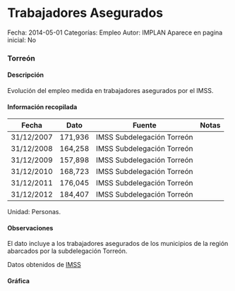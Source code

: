 Trabajadores Asegurados
=====

Fecha: 2014-05-01
Categorías: Empleo
Autor: IMPLAN
Aparece en pagina inicial: No

### Torreón

#### Descripción

Evolución del empleo medida en trabajadores asegurados por el IMSS.

<!-- break -->

#### Información recopilada

<table class="table table-hover table-bordered matriz">
  <thead>
    <tr><th>Fecha</th><th>Dato</th><th>Fuente</th><th>Notas</th></tr>
  </thead>
  <tbody>
    <tr><td class="centrado">31/12/2007</td><td class="derecha">171,936</td><td>IMSS Subdelegación Torreón</td><td></td></tr>
    <tr><td class="centrado">31/12/2008</td><td class="derecha">164,258</td><td>IMSS Subdelegación Torreón</td><td></td></tr>
    <tr><td class="centrado">31/12/2009</td><td class="derecha">157,898</td><td>IMSS Subdelegación Torreón</td><td></td></tr>
    <tr><td class="centrado">31/12/2010</td><td class="derecha">168,723</td><td>IMSS Subdelegación Torreón</td><td></td></tr>
    <tr><td class="centrado">31/12/2011</td><td class="derecha">176,045</td><td>IMSS Subdelegación Torreón</td><td></td></tr>
    <tr><td class="centrado">31/12/2012</td><td class="derecha">184,407</td><td>IMSS Subdelegación Torreón</td><td></td></tr>
  </tbody>
</table>

Unidad: Personas.

#### Observaciones

El dato incluye a los trabajadores asegurados de los municipios de la región abarcados por la subdelegación Torreón.

Datos obtenidos de [IMSS](http://201.144.108.20/imssdigital/conoce/estadisticas/pages/memoria2012.aspx)

#### Gráfica

<div id="Morrisvnwfzyty" class="grafica"></div>
  <script>
  new Morris.Line({
    element: 'Morrisvnwfzyty',
    data: [
      { fecha: '2007-12-31', dato: 171936 },
      { fecha: '2008-12-31', dato: 164258 },
      { fecha: '2009-12-31', dato: 157898 },
      { fecha: '2010-12-31', dato: 168723 },
      { fecha: '2011-12-31', dato: 176045 },
      { fecha: '2012-12-31', dato: 184407 }
    ],
    xkey: 'fecha',
    ykeys: ['dato'],
    labels: ['Dato'],
    lineColors: ['#FF5B02'],
    xLabelFormat: function(d) {
      return d.getDate()+'/'+(d.getMonth()+1)+'/'+d.getFullYear();
    },
    dateFormat: function (ts) {
      var d = new Date(ts);
      return d.getDate() + '/' + (d.getMonth() + 1) + '/' + d.getFullYear();
    }
  });
  </script>
